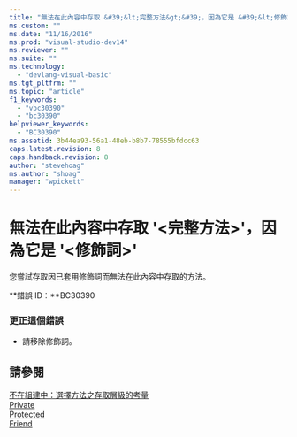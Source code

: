 ```yaml
---
title: "無法在此內容中存取 &#39;&lt;完整方法&gt;&#39;，因為它是 &#39;&lt;修飾詞&gt;&#39; | Microsoft Docs"
ms.custom: ""
ms.date: "11/16/2016"
ms.prod: "visual-studio-dev14"
ms.reviewer: ""
ms.suite: ""
ms.technology: 
  - "devlang-visual-basic"
ms.tgt_pltfrm: ""
ms.topic: "article"
f1_keywords: 
  - "vbc30390"
  - "bc30390"
helpviewer_keywords: 
  - "BC30390"
ms.assetid: 3b44ea93-56a1-48eb-b8b7-78555bfdcc63
caps.latest.revision: 8
caps.handback.revision: 8
author: "stevehoag"
ms.author: "shoag"
manager: "wpickett"
---
```

# 無法在此內容中存取 &#39;&lt;完整方法&gt;&#39;，因為它是 &#39;&lt;修飾詞&gt;&#39;
您嘗試存取因已套用修飾詞而無法在此內容中存取的方法。  
  
 **錯誤 ID︰**BC30390  
  
### 更正這個錯誤  
  
-   請移除修飾詞。  
  
## 請參閱  
 [不在組建中：選擇方法之存取層級的考量](http://msdn.microsoft.com/zh-tw/8b696461-2191-4cea-bb64-5fa3449da2ff)   
 [Private](/dotnet/visual-basic/language-reference/modifiers/private)   
 [Protected](/dotnet/visual-basic/language-reference/modifiers/protected)   
 [Friend](/dotnet/visual-basic/language-reference/modifiers/friend)